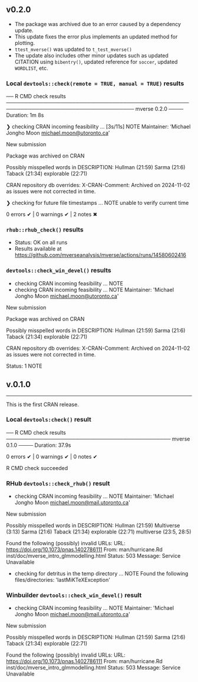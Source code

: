 ## v0.2.0

+  The package was archived due to an error caused by a dependency update.
+  This update fixes the error plus implements an updated method for plotting.
+  `ttest_mverse()` was updated to `t_test_mverse()`
+  The update also includes other minor updates such as updated CITATION using
`bibentry()`, updated reference for `soccer`, updated `WORDLIST`, etc.

### Local `devtools::check(remote = TRUE, manual = TRUE)` results

── R CMD check results ───────────────────────────────────────────────────────────────────────────────────── mverse 0.2.0 ────
Duration: 1m 8s

❯ checking CRAN incoming feasibility ... [3s/11s] NOTE
  Maintainer: ‘Michael Jongho Moon <michael.moon@utoronto.ca>’
  
  New submission
  
  Package was archived on CRAN
  
  Possibly misspelled words in DESCRIPTION:
    Hullman (21:59)
    Sarma (21:6)
    Taback (21:34)
    explorable (22:71)
  
  CRAN repository db overrides:
    X-CRAN-Comment: Archived on 2024-11-02 as issues were not corrected
      in time.

❯ checking for future file timestamps ... NOTE
  unable to verify current time

0 errors ✔ | 0 warnings ✔ | 2 notes ✖

### `rhub::rhub_check()` results

- Status: OK on all runs
- Results available at https://github.com/mverseanalysis/mverse/actions/runs/14580602416

### `devtools::check_win_devel()` results

* checking CRAN incoming feasibility ... NOTE
* checking CRAN incoming feasibility ... NOTE
Maintainer: 'Michael Jongho Moon <michael.moon@utoronto.ca>'

New submission

Package was archived on CRAN

Possibly misspelled words in DESCRIPTION:
  Hullman (21:59)
  Sarma (21:6)
  Taback (21:34)
  explorable (22:71)

CRAN repository db overrides:
  X-CRAN-Comment: Archived on 2024-11-02 as issues were not corrected
    in time.

Status: 1 NOTE


## v.0.1.0

------------------------------------------------------

This is the first CRAN release.

### Local `devtools:check()` result

── R CMD check results ───────────────────────────────────────────── mverse 0.1.0 ────
Duration: 37.9s

0 errors ✔ | 0 warnings ✔ | 0 notes ✔

R CMD check succeeded

### RHub `devtools::check_rhub()` result

* checking CRAN incoming feasibility ... NOTE
Maintainer: 'Michael Jongho Moon <michael.moon@mail.utoronto.ca>'

New submission

Possibly misspelled words in DESCRIPTION:
  Hullman (21:59)
  Multiverse (3:13)
  Sarma (21:6)
  Taback (21:34)
  explorable (22:71)
  multiverse (23:5, 28:5)

Found the following (possibly) invalid URLs:
  URL: https://doi.org/10.1073/pnas.1402786111
    From: man/hurricane.Rd
          inst/doc/mverse_intro_glmmodelling.html
    Status: 503
    Message: Service Unavailable
    
* checking for detritus in the temp directory ... NOTE
Found the following files/directories:
  'lastMiKTeXException'

### Winbuilder `devtools::check_win_devel()` result

* checking CRAN incoming feasibility ... NOTE
Maintainer: 'Michael Jongho Moon <michael.moon@mail.utoronto.ca>'

New submission

Possibly misspelled words in DESCRIPTION:
  Hullman (21:59)
  Sarma (21:6)
  Taback (21:34)
  explorable (22:71)

Found the following (possibly) invalid URLs:
  URL: https://doi.org/10.1073/pnas.1402786111
    From: man/hurricane.Rd
          inst/doc/mverse_intro_glmmodelling.html
    Status: 503
    Message: Service Unavailable

